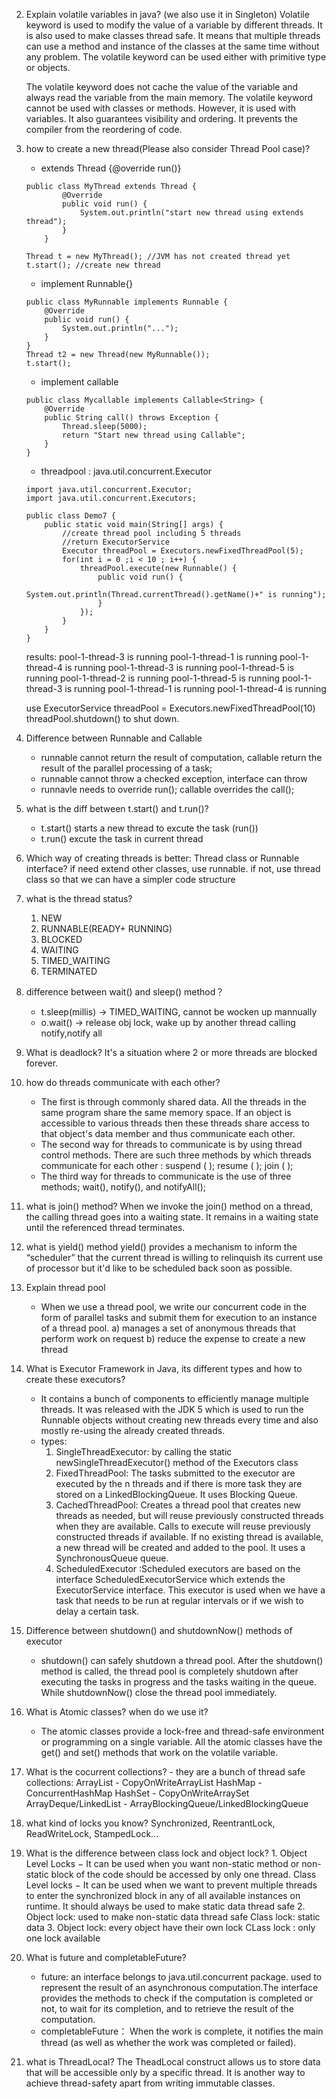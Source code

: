 2.  Explain volatile variables in java? (we also use it in Singleton)
	Volatile keyword is used to modify the value of a variable by different threads. It is also used to make classes thread safe. It means that multiple threads can use a method and instance of the classes at the same time without any problem. The volatile keyword can be used either with primitive type or objects.

	The volatile keyword does not cache the value of the variable and always read the variable from the main memory. The volatile keyword cannot be used with classes or methods. However, it is used with variables. It also guarantees visibility and ordering. It prevents the compiler from the reordering of code.

3.  how to create a new thread(Please also consider Thread Pool case)?
	- extends Thread {@override run()}
	```
	public class MyThread extends Thread {
			@Override
			public void run() {
				System.out.println("start new thread using extends thread");
			}
		}

	Thread t = new MyThread(); //JVM has not created thread yet
	t.start(); //create new thread
	```
	- implement Runnable{}
	```
	public class MyRunnable implements Runnable {
		@Override
		public void run() {
			System.out.println("...");
		}
	}
	Thread t2 = new Thread(new MyRunnable());
	t.start();
	```
	- implement callable
	```
	public class Mycallable implements Callable<String> {
		@Override
		public String call() throws Exception {
			Thread.sleep(5000);
			return "Start new thread using Callable";
		}
	}
	```
	- threadpool : java.util.concurrent.Executor
	```
	import java.util.concurrent.Executor;
	import java.util.concurrent.Executors;

	public class Demo7 {
	    public static void main(String[] args) {
	        //create thread pool including 5 threads
	        //return ExecutorService
	        Executor threadPool = Executors.newFixedThreadPool(5);
	        for(int i = 0 ;i < 10 ; i++) {
	            threadPool.execute(new Runnable() {
	                public void run() {
	                    System.out.println(Thread.currentThread().getName()+" is running");
	                }
	            });
	        }
	    }
	}
	```
	results:
	pool-1-thread-3 is running
	pool-1-thread-1 is running
	pool-1-thread-4 is running
	pool-1-thread-3 is running
	pool-1-thread-5 is running
	pool-1-thread-2 is running
	pool-1-thread-5 is running
	pool-1-thread-3 is running
	pool-1-thread-1 is running
	pool-1-thread-4 is running

	use ExecutorService threadPool = Executors.newFixedThreadPool(10)
		threadPool.shutdown() to shut down.


4.  Difference between Runnable and Callable
	- runnable cannot return the result of computation, callable return the result of the parallel processing of a task;
	- runnable cannot throw a checked exception, interface can throw 
	- runnavle needs to override run(); callable overrides the call();

5.  what is the diff between t.start() and t.run()?
	- t.start() starts a new thread to excute the task (run())
	- t.run() excute the task in current thread
	

6.  Which way of creating threads is better: Thread class or Runnable interface?
	if need extend other classes, use runnable. if not, use thread class so that we can have a simpler code structure


7. what is the thread status?
	1. NEW
	2. RUNNABLE(READY+ RUNNING)
	3. BLOCKED
	4. WAITING
	5. TIMED_WAITING
	6. TERMINATED

8.  difference between wait() and sleep() method？
	- t.sleep(millis) -> TIMED_WAITING, cannot be wocken up mannually
	- o.wait() -> release obj lock, wake up by another thread calling notify,notify all

9.  What is deadlock?
	It's a situation where 2 or more threads are blocked forever. 

10. how do threads communicate with each other?
	- The first is through commonly shared data. All the threads in the same program share the same memory space. If an object is accessible to various threads then these threads share access to that object's data member and thus communicate each other.
	- The second way for threads to communicate is by using thread control methods. There are such three methods by which threads communicate for each other : 
		suspend ( ); resume ( ); join ( );
	- The third way for threads to communicate is the use of three methods; 
		wait(), notify(), and notifyAll();

11. what is join() method?
	When we invoke the join() method on a thread, the calling thread goes into a waiting state. It remains in a waiting state until the referenced thread terminates.

12. what is yield() method
	yield() provides a mechanism to inform the “scheduler” that the current thread is willing to relinquish its current use of processor but it'd like to be scheduled back soon as possible.


13. Explain thread pool
	- When we use a thread pool, we write our concurrent code in the form of parallel tasks and submit them for execution to an instance of a thread pool. 
	a)	manages a set of anonymous threads that perform work on request
	b)	reduce the expense to create a new thread


14. What is Executor Framework in Java, its different types and how to create these 
executors?
	- It contains a bunch of components to efficiently manage multiple threads. It was released with the JDK 5 which is used to run the Runnable objects without creating new threads every time and also mostly re-using the already created threads.
	- types:
		1. SingleThreadExecutor: by calling the static newSingleThreadExecutor() method of the Executors class
	  	2. FixedThreadPool: The tasks submitted to the executor are executed by the n threads and if there is more task they are stored on a LinkedBlockingQueue. It uses Blocking Queue.
	  	3. CachedThreadPool: Creates a thread pool that creates new threads as needed, but will reuse previously constructed threads when they are available. Calls to execute will reuse previously constructed threads if available. If no existing thread is available, a new thread will be created and added to the pool. It uses a SynchronousQueue queue.
	  	4. ScheduledExecutor :Scheduled executors are based on the interface ScheduledExecutorService which extends the ExecutorService interface. This executor is used when we have a task that needs to be run at regular intervals or if we wish to delay a certain task. 


15. Difference between shutdown() and shutdownNow() methods of executor
	- shutdown() can safely shutdown a thread pool.  After the shutdown() method is called, the thread pool is completely shutdown after executing the tasks in progress and the tasks waiting in the queue. While shutdownNow() close the thread pool immediately. 

16. What is Atomic classes? when do we use it?
	- The atomic classes provide a lock-free and thread-safe environment or programming on a single variable. All the atomic classes have the get() and set() methods that work on the volatile variable.


17.  What is the cocurrent collections?
	- they are a bunch of thread safe collections: 
		ArrayList - CopyOnWriteArrayList
		HashMap   - ConcurrentHashMap
		HashSet   - CopyOnWriteArraySet
		ArrayDeque/LinkedList  - ArrayBlockingQueue/LinkedBlockingQueue


18. what kind of locks you know?
	Synchronized, ReentrantLock, ReadWriteLock, StampedLock...


19. What is the difference between class lock and object lock?
		1. Object Level Locks − It can be used when you want non-static method or non-static block of the code should be accessed by only one thread.
		Class Level locks − It can be used when we want to prevent multiple threads to enter the synchronized block in any of all available instances on runtime. It should always be used to make static data thread safe
		2. Object lock: used to make non-static data thread safe
		   Class lock: static data 
		3. Object lock: every object have their own lock
		   CLass lock : only one lock available


20. What is future and completableFuture?
	- future: an interface belongs to java.util.concurrent package. used to represent the result of an asynchronous computation.The interface provides the methods to check if the computation is completed or not, to wait for its completion, and to retrieve the result of the computation.
	- completableFuture： When the work is complete, it notifies the main thread (as well as whether the work was completed or failed).


21. what is ThreadLocal?
	The TheadLocal construct allows us to store data that will be accessible only by a specific thread. It is another way to achieve thread-safety apart from writing immutable classes.
